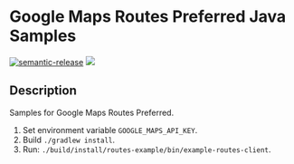 # Google Maps Routes Preferred Java Samples

[![semantic-release](https://img.shields.io/badge/%20%20%F0%9F%93%A6%F0%9F%9A%80-semantic--release-e10079.svg)](https://github.com/semantic-release/semantic-release)
[![](https://github.com/jpoehnelt/in-solidarity-bot/raw/main/static//badge-flat.png)](https://github.com/apps/in-solidarity)

## Description

Samples for Google Maps Routes Preferred.

1. Set environment variable `GOOGLE_MAPS_API_KEY`.
1. Build `./gradlew install`.
1. Run: `./build/install/routes-example/bin/example-routes-client`.
